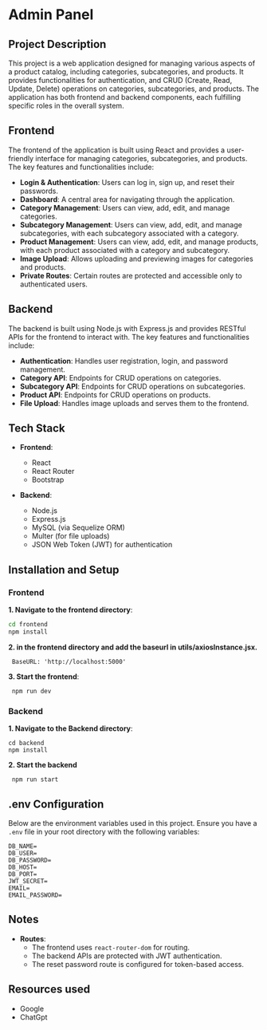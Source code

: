 # Admin Panel

## Project Description

This project is a web application designed for managing various aspects of a product catalog, including categories, subcategories, and products. It provides functionalities for authentication, and CRUD (Create, Read, Update, Delete) operations on categories, subcategories, and products. The application has both frontend and backend components, each fulfilling specific roles in the overall system.

## Frontend

The frontend of the application is built using React and provides a user-friendly interface for managing categories, subcategories, and products. The key features and functionalities include:

- **Login & Authentication**: Users can log in, sign up, and reset their passwords.
- **Dashboard**: A central area for navigating through the application.
- **Category Management**: Users can view, add, edit, and manage categories.
- **Subcategory Management**: Users can view, add, edit, and manage subcategories, with each subcategory associated with a category.
- **Product Management**: Users can view, add, edit, and manage products, with each product associated with a category and subcategory.
- **Image Upload**: Allows uploading and previewing images for categories and products.
- **Private Routes**: Certain routes are protected and accessible only to authenticated users.

## Backend

The backend is built using Node.js with Express.js and provides RESTful APIs for the frontend to interact with. The key features and functionalities include:

- **Authentication**: Handles user registration, login, and password management.
- **Category API**: Endpoints for CRUD operations on categories.
- **Subcategory API**: Endpoints for CRUD operations on subcategories.
- **Product API**: Endpoints for CRUD operations on products.
- **File Upload**: Handles image uploads and serves them to the frontend.

## Tech Stack

- **Frontend**:

  - React
  - React Router
  - Bootstrap

- **Backend**:
  - Node.js
  - Express.js
  - MySQL (via Sequelize ORM)
  - Multer (for file uploads)
  - JSON Web Token (JWT) for authentication

## Installation and Setup

### Frontend

**1. Navigate to the frontend directory**:

```bash
cd frontend
npm install
```

**2. in the frontend directory and add the baseurl in utils/axiosInstance.jsx.**

```
 BaseURL: 'http://localhost:5000'
```

**3. Start the frontend**:

```
 npm run dev
```

### Backend

**1. Navigate to the Backend directory**:

```
cd backend
npm install
```

**2. Start the backend**

```
 npm run start
```

## .env Configuration

Below are the environment variables used in this project. Ensure you have a `.env` file in your root directory with the following variables:

```env
DB_NAME=
DB_USER=
DB_PASSWORD=
DB_HOST=
DB_PORT=
JWT_SECRET=
EMAIL=
EMAIL_PASSWORD=
```

## Notes

- **Routes**:
  - The frontend uses `react-router-dom` for routing.
  - The backend APIs are protected with JWT authentication.
  - The reset password route is configured for token-based access.
 
    
## Resources used
  -   Google
  -   ChatGpt
